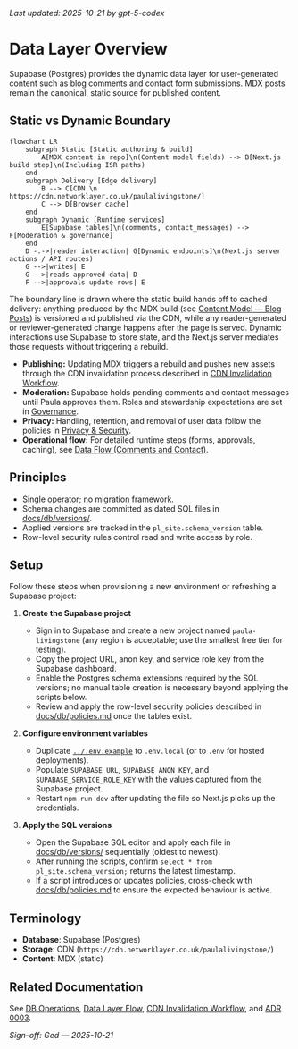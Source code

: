 _Last updated: 2025-10-21 by gpt-5-codex_

# Data Layer Overview

Supabase (Postgres) provides the dynamic data layer for user-generated content such as blog comments and contact form submissions. MDX posts remain the canonical, static source for published content.

## Static vs Dynamic Boundary

```mermaid
flowchart LR
    subgraph Static [Static authoring & build]
        A[MDX content in repo]\n(Content model fields) --> B[Next.js build step]\n(Including ISR paths)
    end
    subgraph Delivery [Edge delivery]
        B --> C[CDN \n https://cdn.networklayer.co.uk/paulalivingstone/]
        C --> D[Browser cache]
    end
    subgraph Dynamic [Runtime services]
        E[Supabase tables]\n(comments, contact_messages) --> F[Moderation & governance]
    end
    D -.->|reader interaction| G[Dynamic endpoints]\n(Next.js server actions / API routes)
    G -->|writes| E
    G -->|reads approved data| D
    F -->|approvals update rows| E
```

The boundary line is drawn where the static build hands off to cached delivery: anything produced by the MDX build (see [Content Model — Blog Posts](./03-content-model/blog.md)) is versioned and published via the CDN, while any reader-generated or reviewer-generated change happens after the page is served. Dynamic interactions use Supabase to store state, and the Next.js server mediates those requests without triggering a rebuild.

- **Publishing:** Updating MDX triggers a rebuild and pushes new assets through the CDN invalidation process described in [CDN Invalidation Workflow](./05-cdn-and-assets-invalidation.md).
- **Moderation:** Supabase holds pending comments and contact messages until Paula approves them. Roles and stewardship expectations are set in [Governance](./07-governance.md).
- **Privacy:** Handling, retention, and removal of user data follow the policies in [Privacy & Security](./08-privacy-and-security.md).
- **Operational flow:** For detailed runtime steps (forms, approvals, caching), see [Data Flow (Comments and Contact)](./data-layer/flow.md).

## Principles

- Single operator; no migration framework.
- Schema changes are committed as dated SQL files in [docs/db/versions/](./db/versions/).
- Applied versions are tracked in the `pl_site.schema_version` table.
- Row-level security rules control read and write access by role.

## Setup

Follow these steps when provisioning a new environment or refreshing a Supabase project:

1. **Create the Supabase project**
   - Sign in to Supabase and create a new project named `paula-livingstone` (any region is acceptable; use the smallest free tier for testing).
   - Copy the project URL, anon key, and service role key from the Supabase dashboard.
   - Enable the Postgres schema extensions required by the SQL versions; no manual table creation is necessary beyond applying the scripts below.
   - Review and apply the row-level security policies described in [docs/db/policies.md](./db/policies.md) once the tables exist.

2. **Configure environment variables**
   - Duplicate [`../.env.example`](../.env.example) to `.env.local` (or to `.env` for hosted deployments).
   - Populate `SUPABASE_URL`, `SUPABASE_ANON_KEY`, and `SUPABASE_SERVICE_ROLE_KEY` with the values captured from the Supabase project.
   - Restart `npm run dev` after updating the file so Next.js picks up the credentials.

3. **Apply the SQL versions**
   - Open the Supabase SQL editor and apply each file in [docs/db/versions/](./db/versions/) sequentially (oldest to newest).
   - After running the scripts, confirm `select * from pl_site.schema_version;` returns the latest timestamp.
   - If a script introduces or updates policies, cross-check with [docs/db/policies.md](./db/policies.md) to ensure the expected behaviour is active.

## Terminology

- **Database**: Supabase (Postgres)
- **Storage**: CDN (`https://cdn.networklayer.co.uk/paulalivingstone/`)
- **Content**: MDX (static)

## Related Documentation

See [DB Operations](./db/index.md), [Data Layer Flow](./data-layer/flow.md), [CDN Invalidation Workflow](./05-cdn-and-assets-invalidation.md), and [ADR 0003](./decisions/0003-adopt-supabase-no-migrations.md).

_Sign-off: Ged — 2025-10-21_
